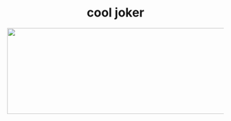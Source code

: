<div id="header" align="center">

  # cool joker

  <img src="https://github.com/user-attachments/assets/5d28c864-349e-423b-979c-8a387d14da3e" width=1000 height=200>
</div>
